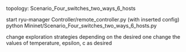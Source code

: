 topology: Scenario_Four_switches_two_ways_6_hosts

start
ryu-manager Controller/remote_controller.py
(with inserted config)
python Mininet/Scenario_Four_switches_two_ways_6_hosts.py

change exploration strategies depending on the desired one
change the values of temperature, epsilon, c as desired
